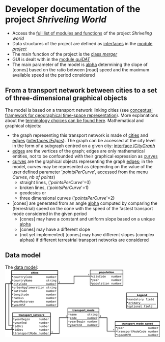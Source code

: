 # Developer documentation of the project _Shriveling World_
* Access the [full list of modules and functions](doc) of the project _Shriveling world_
* Data structures of the project are defined as [interfaces](https://www.typescriptlang.org/docs/handbook/interfaces.html) in the [module _project_](/modules/_definitions_project_.html)
* The main function of the project is the [class _merger_](/classes/_bigboard_merger_.merger.html)
* GUI is dealt with in the [module _guiDAT_](/modules/_bigboard_guidat_.html)
* The main parameter of the model is [alpha](/interfaces/_definitions_project_.icomplexalphaitem.html#conealpha) determining the slope of [cones] based on the ratio between [road] speed and the maximum available speed at the period considered

## From a transport network between cities to a set of three-dimensional graphical objects
The model is based on a transport network linking cities (see [conceptual framework for geographical time-space representation](https://timespace.hypotheses.org/184)). More explanations about the [terminology choices can be found here](https://timespace.hypotheses.org/177).
Mathematical and graphical objects:
* the graph representing this transport network is made of [cities](/interfaces/_definitions_project_.icity.html) and [edges](/interfaces/_definitions_project_.iedge.html) ([interfaces _IEdges_](/interfaces/_definitions_project_.iedge.html)). The graph can be accessed at the city level in the form of a subgraph centred on a given city: [interface _ICityGraph_](/interfaces/_definitions_project_.icitygraph.html)
* [edges](/interfaces/_definitions_project_.iedge.html) are the vertices of the graph; edges are only mathematical entities, not to be confounded with their graphical expression as [curves](/interfaces/_definitions_project_.ilookupcurvesfromcity.html)
* [curves](/interfaces/_definitions_project_.ilookupcurvesfromcity.html) are the graphical objects representing the graph [edges](/interfaces/_definitions_project_.iedge.html); in the model, curves may be represented as (depending on the value of the user defined parameter '_pointsPerCurve_', accessed from the menu _Curves_, _nb of points_)
  * straight lines, ('_pointsPerCurve_'=0)
  * broken lines, ('_pointsPerCurve_'=1)
  * geodesics or
  * three dimensional curves ('_pointsPerCurve_'>2)
* [cones] are generated from an angle [alpha](/interfaces/_definitions_project_.icomplexalphaitem.html#conealpha) computed by comparing the (terrestrial) speed on the cone with the speed of the fastest transport mode considered in the given period
  * [cones] may have a constant and uniform slope based on a unique [alpha](/interfaces/_definitions_project_.icomplexalphaitem.html#conealpha)
  * [cones] may have a different slope
  * (not yet  implemented) [cones] may have different slopes (complex alphas) if different terrestrial transport networks are considered

## Data model
The [data model](https://timespace.hypotheses.org/91):
![data model](assets/modeles8.svg)